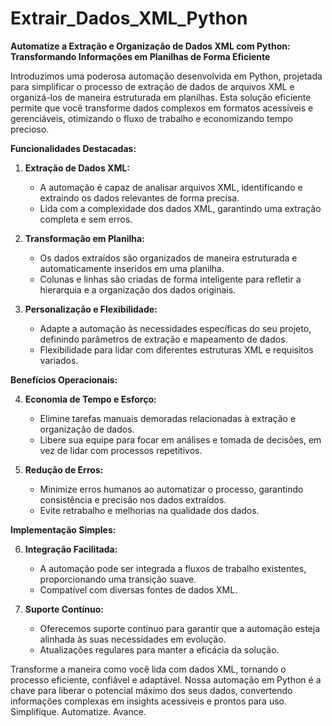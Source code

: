# Extrair_Dados_XML_Python
**Automatize a Extração e Organização de Dados XML com Python: Transformando Informações em Planilhas de Forma Eficiente**

Introduzimos uma poderosa automação desenvolvida em Python, projetada para simplificar o processo de extração de dados de arquivos XML e organizá-los de maneira estruturada em planilhas. Esta solução eficiente permite que você transforme dados complexos em formatos acessíveis e gerenciáveis, otimizando o fluxo de trabalho e economizando tempo precioso.

**Funcionalidades Destacadas:**

1. **Extração de Dados XML:**
   - A automação é capaz de analisar arquivos XML, identificando e extraindo os dados relevantes de forma precisa.
   - Lida com a complexidade dos dados XML, garantindo uma extração completa e sem erros.

2. **Transformação em Planilha:**
   - Os dados extraídos são organizados de maneira estruturada e automaticamente inseridos em uma planilha.
   - Colunas e linhas são criadas de forma inteligente para refletir a hierarquia e a organização dos dados originais.

3. **Personalização e Flexibilidade:**
   - Adapte a automação às necessidades específicas do seu projeto, definindo parâmetros de extração e mapeamento de dados.
   - Flexibilidade para lidar com diferentes estruturas XML e requisitos variados.

**Benefícios Operacionais:**

4. **Economia de Tempo e Esforço:**
   - Elimine tarefas manuais demoradas relacionadas à extração e organização de dados.
   - Libere sua equipe para focar em análises e tomada de decisões, em vez de lidar com processos repetitivos.

5. **Redução de Erros:**
   - Minimize erros humanos ao automatizar o processo, garantindo consistência e precisão nos dados extraídos.
   - Evite retrabalho e melhorias na qualidade dos dados.

**Implementação Simples:**

6. **Integração Facilitada:**
   - A automação pode ser integrada a fluxos de trabalho existentes, proporcionando uma transição suave.
   - Compatível com diversas fontes de dados XML.

7. **Suporte Contínuo:**
   - Oferecemos suporte contínuo para garantir que a automação esteja alinhada às suas necessidades em evolução.
   - Atualizações regulares para manter a eficácia da solução.

Transforme a maneira como você lida com dados XML, tornando o processo eficiente, confiável e adaptável. Nossa automação em Python é a chave para liberar o potencial máximo dos seus dados, convertendo informações complexas em insights acessíveis e prontos para uso. Simplifique. Automatize. Avance.
